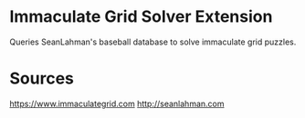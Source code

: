 # Immaculate Grid Solver Extension

Queries SeanLahman's baseball database to solve immaculate grid puzzles.

# Sources
https://www.immaculategrid.com
http://seanlahman.com
